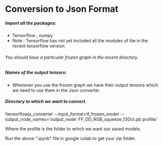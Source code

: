 # Conversion to Json Format

##### Import all the packages:
 - Tensorflow , numpy
 - Note : Tensorflow has not yet included all the modules of lite in the recent tensorflow version.


###### You should have a particular frozen graph in the recent directory.


##### Names of the output tensors:

  - Whenever you use the frozen graph we have their output tensors which we need to use them in the Json converter.

 

##### Directory to which we want to convert.

!tensorflowjs_converter --input_format=tf_frozen_model --output_node_names='output_node'  FF_OD_RGB_squeeze_13Oct.pb profile/

Where the profile  is the folder to which we want our saved models.

Run the above ".ipynb" file in google colab to get your zip folder.
